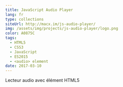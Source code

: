 ```yaml
---
title: JavaScript Audio Player
lang: fr
type: collections
siteUrl: http://macx.im/js-audio-player/
img: /assets/img/projects/js-audio-player/logo.png
color: A0875C
tags:
  - HTML5
  - CSS3
  - JavaScript
  - ES2015
  - <audio> element
date: 2017-03-10
---
```


Lecteur audio avec élément HTML5 <audio> contrôlé via JavaScript
